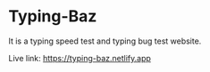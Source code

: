 # Typing-Baz

It is a typing speed test and typing bug test website.

Live link: https://typing-baz.netlify.app
